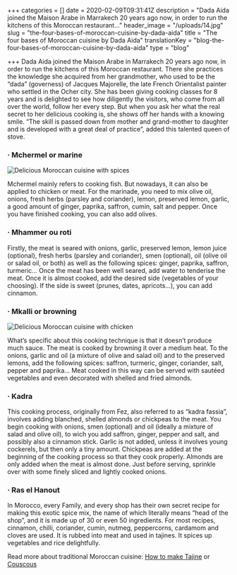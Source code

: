 +++
categories = []
date = 2020-02-09T09:31:41Z
description = "Dada Aida joined the Maison Arabe in Marrakech 20 years ago now, in order to run the kitchens of this Moroccan restaurant..."
header_image = "/uploads/14.jpg"
slug = "the-four-bases-of-moroccan-cuisine-by-dada-aida"
title = "The four bases of Moroccan cuisine by Dada Aida"
translationKey = "blog-the-four-bases-of-moroccan-cuisine-by-dada-aida"
type = "blog"

+++
Dada Aida joined the Maison Arabe in Marrakech 20 years ago now, in order to run the kitchens of this Moroccan restaurant. There she practices the knowledge she acquired from her grandmother, who used to be the “dada” (governess) of Jacques Majorelle, the late French Orientalist painter who settled in the Ocher city. She has been giving cooking classes for 8 years and is delighted to see how diligently the visitors, who come from all over the world, follow her every step. But when you ask her what the real secret to her delicious cooking is, she shows off her hands with a knowing smile. “The skill is passed down from mother and grand-mother to daughter and is developed with a great deal of practice”, added this talented queen of stove.

### · **Mchermel or marine**

![Delicious Moroccan cuisine with spices](/uploads/31859719401_216307cb0b_b.jpg "Delicious Moroccan cuisine with spices")

Mchermel mainly refers to cooking fish. But nowadays, it can also be applied to chicken or meat. For the marinade, you need to mix olive oil, onions, fresh herbs (parsley and coriander), lemon, preserved lemon, garlic, a good amount of ginger, paprika, saffron, cumin, salt and pepper. Once you have finished cooking, you can also add olives.

### · **Mhammer ou roti**

Firstly, the meat is seared with onions, garlic, preserved lemon, lemon juice (optional), fresh herbs (parsley and coriander), smen (optional), oil (olive oil or salad oil, or both) as well as the following spices: ginger, paprika, saffron, turmeric… Once the meat has been well seared, add water to tenderise the meat. Once it is almost cooked, add the desired side (vegetables of your choosing). If the side is sweet (prunes, dates, apricots…), you can add cinnamon.

### · **Mkalli or browning**

![Delicious Moroccan cuisine with chicken](/uploads/7594750352_4f787d8b69_c.jpg "Delicious Moroccan cuisine with chicken")

What’s specific about this cooking technique is that it doesn’t produce much sauce. The meat is cooked by browning it over a medium heat. To the onions, garlic and oil (a mixture of olive and salad oil) and to the preserved lemons, add the following spices: saffron, turmeric, ginger, coriander, salt, pepper and paprika… Meat cooked in this way can be served with sautéed vegetables and even decorated with shelled and fried almonds.

### · **Kadra**

This cooking process, originally from Fez, also referred to as “kadra fassia”, involves adding blanched, shelled almonds or chickpeas to the meat. You begin cooking with onions, smen (optional) and oil (ideally a mixture of salad and olive oil), to wich you add saffron, ginger, pepper and salt, and possibly also a cinnamon stick. Garlic is not added, unless it involves young cockerels, but then only a tiny amount. Chickpeas are added at the beginning of the cooking process so that they cook properly. Almonds are only added when the meat is almost done. Just before serving, sprinkle over with some finely sliced and lightly cooked onions.

### · **Ras el Hanout**

In Morocco, every Family, and every shop has their own secret recipe for making this exotic spice mix, the name of which literally means “head of the shop”, and it is made up of 30 or even 50 ingredients. For most recipes, cinnamon, chilli, coriander, cumin, nutmeg, peppercorns, cardamom and cloves are used. It is rubbed into meat and used in tajines. It spices up vegetables and rice delightfully.

Read more about traditional Moroccan cuisine: [How to make Tajine](/en/blog/how-to-make-tajine/ "How to make Tajine") or [Couscous](/en/blog/couscous/ "Couscous")